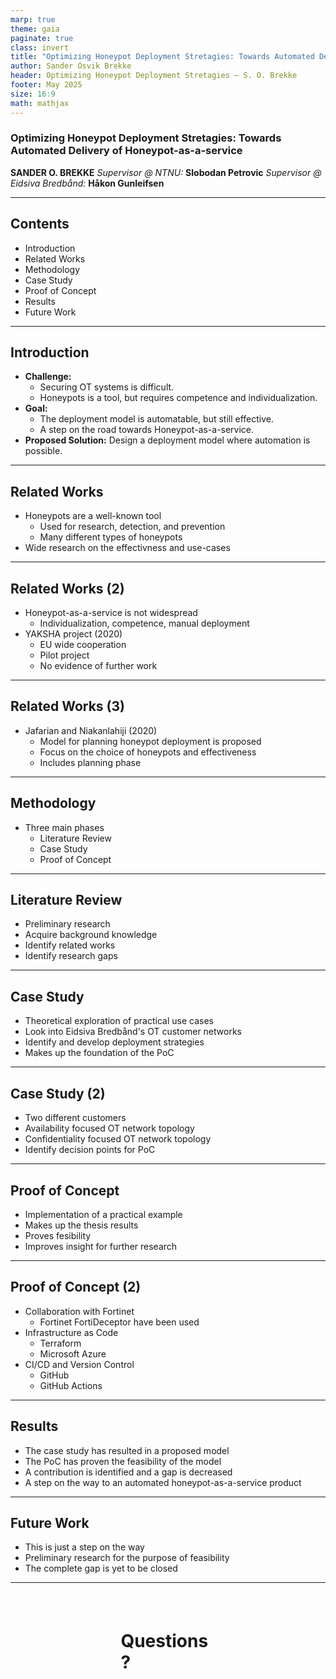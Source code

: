 ```yaml
---
marp: true
theme: gaia
paginate: true
class: invert
title: "Optimizing Honeypot Deployment Stretagies: Towards Automated Delivery of Honeypot-as-a-service"
author: Sander Osvik Brekke
header: Optimizing Honeypot Deployment Stretagies – S. O. Brekke
footer: May 2025
size: 16:9
math: mathjax
---
```


<style>
    img[alt="center"] { display: block; margin: 0 auto; }
</style>

### **Optimizing Honeypot Deployment Stretagies:** Towards Automated Delivery of Honeypot-as-a-service

__SANDER O. BREKKE__
_Supervisor @ NTNU:_ **Slobodan Petrovic**
_Supervisor @ Eidsiva Bredbånd:_ **Håkon Gunleifsen**

---

## Contents

- Introduction
- Related Works
- Methodology
- Case Study
- Proof of Concept
- Results
- Future Work

---

## Introduction

- **Challenge:**
    - Securing OT systems is difficult.
    - Honeypots is a tool, but requires competence and individualization.
- **Goal:**
    - The deployment model is automatable, but still effective.
    - A step on the road towards Honeypot-as-a-service.
- **Proposed Solution:** Design a deployment model where automation is possible.

---

## Related Works

- Honeypots are a well-known tool
    - Used for research, detection, and prevention
    - Many different types of honeypots
- Wide research on the effectivness and use-cases

---

## Related Works (2)

- Honeypot-as-a-service is not widespread
    - Individualization, competence, manual deployment
- YAKSHA project (2020)
    - EU wide cooperation
    - Pilot project
    - No evidence of further work

---

## Related Works (3)

- Jafarian and Niakanlahiji (2020)
    - Model for planning honeypot deployment is proposed
    - Focus on the choice of honeypots and effectiveness
    - Includes planning phase

---

## Methodology

- Three main phases
    - Literature Review
    - Case Study
    - Proof of Concept

---

## Literature Review

- Preliminary research
- Acquire background knowledge
- Identify related works
- Identify research gaps

---

## Case Study

- Theoretical exploration of practical use cases
- Look into Eidsiva Bredbånd's OT customer networks
- Identify and develop deployment strategies
- Makes up the foundation of the PoC

---

## Case Study (2)

- Two different customers
- Availability focused OT network topology
- Confidentiality focused OT network topology
- Identify decision points for PoC


---

## Proof of Concept

- Implementation of a practical example
- Makes up the thesis results
- Proves fesibility
- Improves insight for further research

---

## Proof of Concept (2)

- Collaboration with Fortinet
    - Fortinet FortiDeceptor have been used
- Infrastructure as Code
    - Terraform
    - Microsoft Azure
- CI/CD and Version Control
    - GitHub
    - GitHub Actions

---

## Results

- The case study has resulted in a proposed model
- The PoC has proven the feasibility of the model
- A contribution is identified and a gap is decreased
- A step on the way to an automated honeypot-as-a-service product

---

## Future Work

- This is just a step on the way
- Preliminary research for the purpose of feasibility
- The complete gap is yet to be closed

---

<div style="margin: auto; margin-top: 15%; width: 30%">
<h1>Questions?</h1>
</div>
